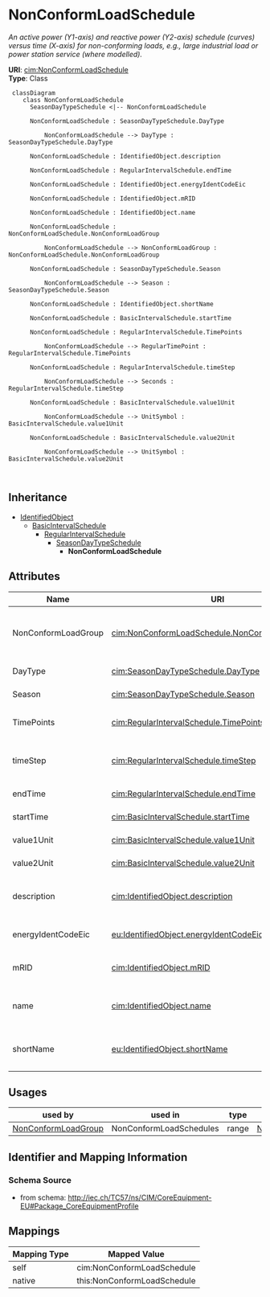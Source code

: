 # NonConformLoadSchedule


_An active power (Y1-axis) and reactive power (Y2-axis) schedule (curves) versus time (X-axis) for non-conforming loads, e.g., large industrial load or power station service (where modelled)._





**URI**: [cim:NonConformLoadSchedule](http://iec.ch/TC57/CIM100#NonConformLoadSchedule)<br />
**Type**: Class




```mermaid
 classDiagram
    class NonConformLoadSchedule
      SeasonDayTypeSchedule <|-- NonConformLoadSchedule
      
      NonConformLoadSchedule : SeasonDayTypeSchedule.DayType
        
          NonConformLoadSchedule --> DayType : SeasonDayTypeSchedule.DayType
        
      NonConformLoadSchedule : IdentifiedObject.description
        
      NonConformLoadSchedule : RegularIntervalSchedule.endTime
        
      NonConformLoadSchedule : IdentifiedObject.energyIdentCodeEic
        
      NonConformLoadSchedule : IdentifiedObject.mRID
        
      NonConformLoadSchedule : IdentifiedObject.name
        
      NonConformLoadSchedule : NonConformLoadSchedule.NonConformLoadGroup
        
          NonConformLoadSchedule --> NonConformLoadGroup : NonConformLoadSchedule.NonConformLoadGroup
        
      NonConformLoadSchedule : SeasonDayTypeSchedule.Season
        
          NonConformLoadSchedule --> Season : SeasonDayTypeSchedule.Season
        
      NonConformLoadSchedule : IdentifiedObject.shortName
        
      NonConformLoadSchedule : BasicIntervalSchedule.startTime
        
      NonConformLoadSchedule : RegularIntervalSchedule.TimePoints
        
          NonConformLoadSchedule --> RegularTimePoint : RegularIntervalSchedule.TimePoints
        
      NonConformLoadSchedule : RegularIntervalSchedule.timeStep
        
          NonConformLoadSchedule --> Seconds : RegularIntervalSchedule.timeStep
        
      NonConformLoadSchedule : BasicIntervalSchedule.value1Unit
        
          NonConformLoadSchedule --> UnitSymbol : BasicIntervalSchedule.value1Unit
        
      NonConformLoadSchedule : BasicIntervalSchedule.value2Unit
        
          NonConformLoadSchedule --> UnitSymbol : BasicIntervalSchedule.value2Unit
        
      
```





## Inheritance
* [IdentifiedObject](IdentifiedObject.md)
    * [BasicIntervalSchedule](BasicIntervalSchedule.md)
        * [RegularIntervalSchedule](RegularIntervalSchedule.md)
            * [SeasonDayTypeSchedule](SeasonDayTypeSchedule.md)
                * **NonConformLoadSchedule**



## Attributes


| Name | URI | Cardinality and Range | Description | Inheritance |
| ---  | --- | --- | --- | --- |
| NonConformLoadGroup | [cim:NonConformLoadSchedule.NonConformLoadGroup](http://iec.ch/TC57/CIM100#NonConformLoadSchedule.NonConformLoadGroup) | 1..1 <br />  [NonConformLoadGroup](NonConformLoadGroup.md)  | The NonConformLoadGroup where the NonConformLoadSchedule belongs | direct |
| DayType | [cim:SeasonDayTypeSchedule.DayType](http://iec.ch/TC57/CIM100#SeasonDayTypeSchedule.DayType) | 1..1 <br />  [DayType](DayType.md)  | DayType for the Schedule | [SeasonDayTypeSchedule](SeasonDayTypeSchedule.md) |
| Season | [cim:SeasonDayTypeSchedule.Season](http://iec.ch/TC57/CIM100#SeasonDayTypeSchedule.Season) | 1..1 <br />  [Season](Season.md)  | Season for the Schedule | [SeasonDayTypeSchedule](SeasonDayTypeSchedule.md) |
| TimePoints | [cim:RegularIntervalSchedule.TimePoints](http://iec.ch/TC57/CIM100#RegularIntervalSchedule.TimePoints) | 1..* <br />  [RegularTimePoint](RegularTimePoint.md)  | The regular interval time point data values that define this schedule | [RegularIntervalSchedule](RegularIntervalSchedule.md) |
| timeStep | [cim:RegularIntervalSchedule.timeStep](http://iec.ch/TC57/CIM100#RegularIntervalSchedule.timeStep) | 1..1 <br />  [Seconds](Seconds.md)  | The time between each pair of subsequent regular time points in sequence orde... | [RegularIntervalSchedule](RegularIntervalSchedule.md) |
| endTime | [cim:RegularIntervalSchedule.endTime](http://iec.ch/TC57/CIM100#RegularIntervalSchedule.endTime) | 1..1 <br />  date  | The time for the last time point | [RegularIntervalSchedule](RegularIntervalSchedule.md) |
| startTime | [cim:BasicIntervalSchedule.startTime](http://iec.ch/TC57/CIM100#BasicIntervalSchedule.startTime) | 1..1 <br />  date  | The time for the first time point | [BasicIntervalSchedule](BasicIntervalSchedule.md) |
| value1Unit | [cim:BasicIntervalSchedule.value1Unit](http://iec.ch/TC57/CIM100#BasicIntervalSchedule.value1Unit) | 1..1 <br />  [UnitSymbol](UnitSymbol.md)  | Value1 units of measure | [BasicIntervalSchedule](BasicIntervalSchedule.md) |
| value2Unit | [cim:BasicIntervalSchedule.value2Unit](http://iec.ch/TC57/CIM100#BasicIntervalSchedule.value2Unit) | 0..1 <br />  [UnitSymbol](UnitSymbol.md)  | Value2 units of measure | [BasicIntervalSchedule](BasicIntervalSchedule.md) |
| description | [cim:IdentifiedObject.description](http://iec.ch/TC57/CIM100#IdentifiedObject.description) | 0..1 <br />  string  | The description is a free human readable text describing or naming the object | [IdentifiedObject](IdentifiedObject.md) |
| energyIdentCodeEic | [eu:IdentifiedObject.energyIdentCodeEic](http://iec.ch/TC57/CIM100-European#IdentifiedObject.energyIdentCodeEic) | 0..1 <br />  string  | The attribute is used for an exchange of the EIC code (Energy identification ... | [IdentifiedObject](IdentifiedObject.md) |
| mRID | [cim:IdentifiedObject.mRID](http://iec.ch/TC57/CIM100#IdentifiedObject.mRID) | 1..1 <br />  string  | Master resource identifier issued by a model authority | [IdentifiedObject](IdentifiedObject.md) |
| name | [cim:IdentifiedObject.name](http://iec.ch/TC57/CIM100#IdentifiedObject.name) | 1..1 <br />  string  | The name is any free human readable and possibly non unique text naming the o... | [IdentifiedObject](IdentifiedObject.md) |
| shortName | [eu:IdentifiedObject.shortName](http://iec.ch/TC57/CIM100-European#IdentifiedObject.shortName) | 0..1 <br />  string  | The attribute is used for an exchange of a human readable short name with len... | [IdentifiedObject](IdentifiedObject.md) |





## Usages

| used by | used in | type | used |
| ---  | --- | --- | --- |
| [NonConformLoadGroup](NonConformLoadGroup.md) | NonConformLoadSchedules | range | [NonConformLoadSchedule](NonConformLoadSchedule.md) |






## Identifier and Mapping Information







### Schema Source


* from schema: http://iec.ch/TC57/ns/CIM/CoreEquipment-EU#Package_CoreEquipmentProfile





## Mappings

| Mapping Type | Mapped Value |
| ---  | ---  |
| self | cim:NonConformLoadSchedule |
| native | this:NonConformLoadSchedule |




